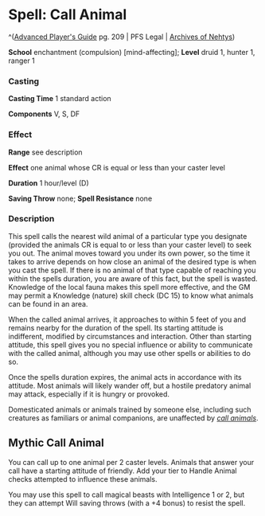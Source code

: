 # Spell: Call Animal

^([Advanced Player's Guide][ss-call-animal] pg. 209 | PFS Legal | [Archives of Nehtys][sn-call-animal])

**School** enchantment (compulsion) [mind-affecting]; **Level** druid 1, hunter 1, ranger 1

### Casting

**Casting Time** 1 standard action

**Components** V, S, DF

### Effect

**Range** see description

**Effect** one animal whose CR is equal or less than your caster level

**Duration** 1 hour/level (D)

**Saving Throw** none; **Spell Resistance** none

### Description

This spell calls the nearest wild animal of a particular type you designate (provided the animals CR is equal to or less than your caster level) to seek you out. The animal moves toward you under its own power, so the time it takes to arrive depends on how close an animal of the desired type is when you cast the spell. If there is no animal of that type capable of reaching you within the spells duration, you are aware of this fact, but the spell is wasted. Knowledge of the local fauna makes this spell more effective, and the GM may permit a Knowledge (nature) skill check (DC 15) to know what animals can be found in an area.

When the called animal arrives, it approaches to within 5 feet of you and remains nearby for the duration of the spell. Its starting attitude is indifferent, modified by circumstances and interaction. Other than starting attitude, this spell gives you no special influence or ability to communicate with the called animal, although you may use other spells or abilities to do so.

Once the spells duration expires, the animal acts in accordance with its attitude. Most animals will likely wander off, but a hostile predatory animal may attack, especially if it is hungry or provoked.

Domesticated animals or animals trained by someone else, including such creatures as familiars or animal companions, are unaffected by _[call animals]_.

## Mythic Call Animal

You can call up to one animal per 2 caster levels. Animals that answer your call have a starting attitude of friendly. Add your tier to Handle Animal checks attempted to influence these animals.

You may use this spell to call magical beasts with Intelligence 1 or 2, but they can attempt Will saving throws (with a +4 bonus) to resist the spell.

[ss-call-animal]: http://paizo.com/pathfinderRPG/v57
[sn-call-animal]: http://www.archivesofnethys.com/SpellDisplay.aspx?ItemName=Call%20Animal
[call animals]: http://www.archivesofnethys.com/SpellDisplay.aspx?ItemName=call%20animals